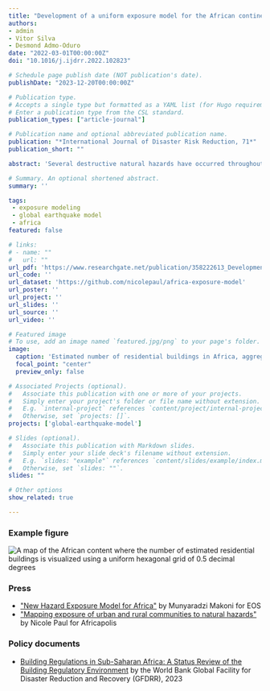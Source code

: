 ```yaml
---
title: "Development of a uniform exposure model for the African continent for use in disaster risk assessment"
authors:
- admin
- Vitor Silva
- Desmond Admo-Oduro
date: "2022-03-01T00:00:00Z"
doi: "10.1016/j.ijdrr.2022.102823"

# Schedule page publish date (NOT publication's date).
publishDate: "2023-12-20T00:00:00Z"

# Publication type.
# Accepts a single type but formatted as a YAML list (for Hugo requirements).
# Enter a publication type from the CSL standard.
publication_types: ["article-journal"]

# Publication name and optional abbreviated publication name.
publication: "*International Journal of Disaster Risk Reduction, 71*"
publication_short: ""

abstract: 'Several destructive natural hazards have occurred throughout Africa over the past century, yet few comprehensive exposure models exist for the continent. The high population growth and rapid pace of urbanization within many African countries entail a significant potential for increased economic and human losses, particularly where substantial urban growth encroaches upon hazard-prone regions with inadequate land management and building design regulations. This study introduces a new exposure model for all African countries using national and global datasets with a uniform approach across the continent, developed for a baseline year (2020) and six future years (2025, 2030, 2035, 2040, 2045, and 2050). The exposure model was originally derived with subnational statistics, and then further spatially disaggregated using Earth Observation (EO) data. This refined spatial resolution allows the model to reflect a realistic population distribution within each country and thereby better characterizes the potential risk to natural hazards and allows identification of disaster risk hotspots. The results indicate the current concentrations of building stock in Africa, in addition to regions where the urban building stock is expected to nearly triple (such as in Central and East Africa) or at least double (such as in West and South Africa).'

# Summary. An optional shortened abstract.
summary: ''

tags:
 - exposure modeling
 - global earthquake model
 - africa
featured: false

# links:
# - name: ""
#   url: ""
url_pdf: 'https://www.researchgate.net/publication/358222613_Development_of_a_uniform_exposure_model_for_the_African_continent_for_use_in_disaster_risk_assessment'
url_code: ''
url_dataset: 'https://github.com/nicolepaul/africa-exposure-model'
url_poster: ''
url_project: ''
url_slides: ''
url_source: ''
url_video: ''

# Featured image
# To use, add an image named `featured.jpg/png` to your page's folder. 
image:
  caption: 'Estimated number of residential buildings in Africa, aggregated on a uniform hexagonal grid of 0.5 decimal degrees.'
  focal_point: "center"
  preview_only: false

# Associated Projects (optional).
#   Associate this publication with one or more of your projects.
#   Simply enter your project's folder or file name without extension.
#   E.g. `internal-project` references `content/project/internal-project/index.md`.
#   Otherwise, set `projects: []`.
projects: ['global-earthquake-model']

# Slides (optional).
#   Associate this publication with Markdown slides.
#   Simply enter your slide deck's filename without extension.
#   E.g. `slides: "example"` references `content/slides/example/index.md`.
#   Otherwise, set `slides: ""`.
slides: ""

# Other options
show_related: true

---
```

### Example figure
![A map of the African content where the number of estimated residential buildings is visualized using a uniform hexagonal grid of 0.5 decimal degrees](publication/journal-article/2022_africa_exposure.png "Estimated number of residential buildings in Africa, aggregated on a uniform hexagonal grid of 0.5 decimal degrees.")

### Press
* ["New Hazard Exposure Model for Africa"](https://eos.org/articles/new-hazard-exposure-model-for-africa) by Munyaradzi Makoni for EOS
* ["Mapping exposure of urban and rural communities to natural hazards"](https://africapolis.org/en/research/mapping-exposure-of-urban-and-rural-communities-to-natural-hazards) by Nicole Paul for Africapolis

### Policy documents
* [Building Regulations in Sub-Saharan Africa: A Status Review of the Building Regulatory Environment](https://openknowledge.worldbank.org/entities/publication/6a0da039-a2d4-4117-bf30-04c58ccd0847) by the World Bank Global Facility for Disaster Reduction and Recovery (GFDRR), 2023